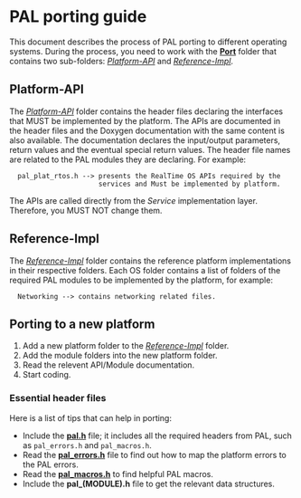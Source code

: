 # PAL porting guide

This document describes the process of PAL porting to different operating systems. During the process, you need to work
with the [**Port**](https://github.com/ARMmbed/mbed-client-pal/tree/master/Source/Port) folder that contains two sub-folders: *[Platform-API](./Platform-API)* and *[Reference-Impl](./Reference-Impl)*.

## Platform-API

The *[Platform-API](./Platform-API)* folder contains the header files declaring the interfaces that MUST be implemented by the platform. The APIs are documented in the header files and the Doxygen documentation with the same content is also available.
The documentation declares the input/output parameters, return values and the eventual special return values. 
The header file names are related to the PAL modules they are declaring. For example:  
    
  ```
    pal_plat_rtos.h --> presents the RealTime OS APIs required by the   
                        services and Must be implemented by platform.
  ```

<span class="notes">The APIs are called directly from the *Service* implementation layer. Therefore, you MUST NOT change them.</span>

## Reference-Impl

The *[Reference-Impl](./Reference-Impl)* folder contains the reference platform implementations in their respective folders. 
Each OS folder contains a list of folders of the required PAL modules to be implemented by the platform, for example:
  
  ```
    Networking --> contains networking related files.
  ```

## Porting to a new platform

1. Add a new platform folder to the *[Reference-Impl](./Reference-Impl)* folder.  
2. Add the module folders into the new platform folder.  
3. Read the relevent API/Module documentation.
4. Start coding.

### Essential header files

Here is a list of tips that can help in porting:

* Include the **[pal.h](../PAL-Impl/Services-API/pal.h)** file; it includes all the required headers from PAL, such as `pal_errors.h` and `pal_macros.h`.
* Read the **[pal_errors.h](../PAL-Impl/Services-API/pal_errors.h)** file to find out how to map the platform errors to the PAL errors.
* Read the **[pal_macros.h](../PAL-Impl/Services-API/pal_macros.h)** to find helpful PAL macros.
* Include the **pal_(MODULE).h** file to get the relevant data structures.
